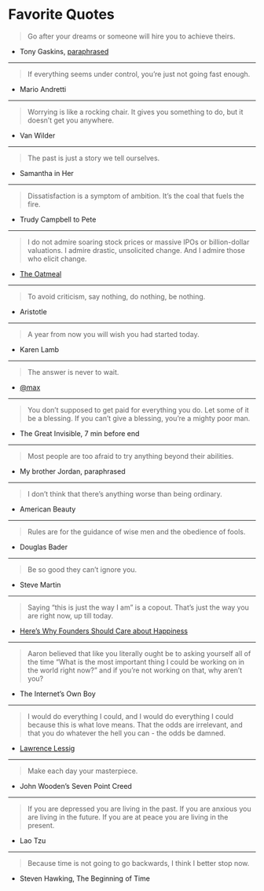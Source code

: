 # Favorite Quotes

> Go after your dreams or someone will hire you to achieve theirs.

- Tony Gaskins, [paraphrased](https://www.reddit.com/r/AskReddit/comments/1tqyzd/whats_the_most_inspiring_quote_you_know/)

***

> If everything seems under control, you’re just not going fast enough.

- Mario Andretti

***

> Worrying is like a rocking chair. It gives you something to do, but it doesn’t get you anywhere.

- Van Wilder

***

> The past is just a story we tell ourselves.

- Samantha in Her

***

> Dissatisfaction is a symptom of ambition. It’s the coal that fuels the fire.

- Trudy Campbell to Pete

***

> I do not admire soaring stock prices or massive IPOs or billion-dollar valuations. I admire drastic, unsolicited change. And I admire those who elicit change.

- [The Oatmeal](https://theoatmeal.com/comics/tesla_model_s)

***

> To avoid criticism, say nothing, do nothing, be nothing.

- Aristotle

***

> A year from now you will wish you had started today.

- Karen Lamb

***

> The answer is never to wait.

- [@max](https://twitter.com/max)

***


> You don’t supposed to get paid for everything you do. Let some of it be a blessing. If you can’t give a blessing, you’re a mighty poor man.

- The Great Invisible, 7 min before end

***

> Most people are too afraid to try anything beyond their abilities.

- My brother Jordan, paraphrased

***

> I don’t think that there’s anything worse than being ordinary.

- American Beauty

***

> Rules are for the guidance of wise men and the obedience of fools.

- Douglas Bader

***

> Be so good they can’t ignore you.

- Steve Martin

***

> Saying “this is just the way I am” is a copout. That’s just the way you are right now, up till today.

- [Here’s Why Founders Should Care about Happiness](http://firstround.com/article/Heres-Why-Founders-Should-Care-about-Happiness)

***

> Aaron believed that like you literally ought be to asking yourself all of the time “What is the most important thing I could be working on in the world right now?” and if you’re not working on that, why aren’t you?

- The Internet’s Own Boy

***

> I would do everything I could, and I would do everything I could because this is what love means.  That the odds are irrelevant, and that you do whatever the hell you can - the odds be damned.

- [Lawrence Lessig](https://www.ted.com/talks/lawrence_lessig_we_the_people_and_the_republic_we_must_reclaim)

***

> Make each day your masterpiece.

- John Wooden’s Seven Point Creed

***

> If you are depressed you are living in the past.
> If you are anxious you are living in the future.
> If you are at peace you are living in the present.

- Lao Tzu

***

> Because time is not going to go backwards, I think I better stop now.

- Steven Hawking, The Beginning of Time
